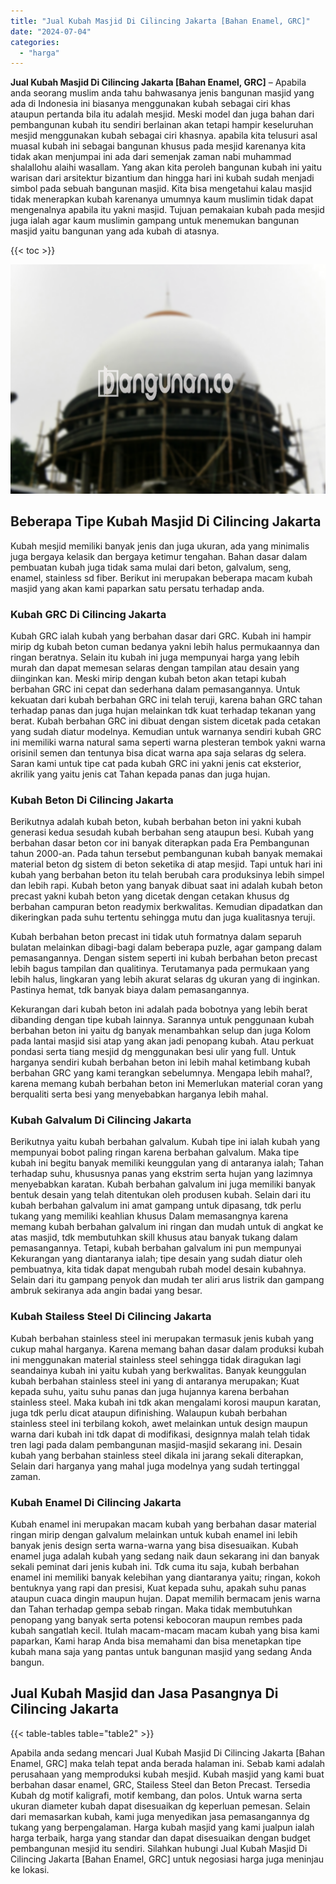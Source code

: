 ```yaml
---
title: "Jual Kubah Masjid Di Cilincing Jakarta [Bahan Enamel, GRC]"
date: "2024-07-04"
categories: 
  - "harga"
---
```


**Jual Kubah Masjid Di Cilincing Jakarta \[Bahan Enamel, GRC\]** – Apabila anda seorang muslim anda tahu bahwasanya jenis bangunan masjid yang ada di Indonesia ini biasanya menggunakan kubah sebagai ciri khas ataupun pertanda bila itu adalah mesjid. Meski model dan juga bahan dari pembangunan kubah itu sendiri berlainan akan tetapi hampir keseluruhan mesjid menggunakan kubah sebagai ciri khasnya. apabila kita telusuri asal muasal kubah ini sebagai bangunan khusus pada mesjid karenanya kita tidak akan menjumpai ini ada dari semenjak zaman nabi muhammad shalallohu alaihi wasallam. Yang akan kita peroleh bangunan kubah ini yaitu warisan dari arsitektur bizantium dan hingga hari ini kubah sudah menjadi simbol pada sebuah bangunan masjid. Kita bisa mengetahui kalau masjid tidak menerapkan kubah karenanya umumnya kaum muslimin tidak dapat mengenalnya apabila itu yakni masjid. Tujuan pemakaian kubah pada mesjid juga ialah agar kaum muslimin gampang untuk menemukan bangunan masjid yaitu bangunan yang ada kubah di atasnya.

{{< toc >}}

![Jual Kubah Masjid Di Cilincing Jakarta [Bahan Enamel, GRC]](/images/jual-kubah-masjid-18.png)

## Beberapa Tipe Kubah Masjid Di Cilincing Jakarta

Kubah mesjid memiliki banyak jenis dan juga ukuran, ada yang minimalis juga bergaya kelasik dan bergaya ketimur tengahan. Bahan dasar dalam pembuatan kubah juga tidak sama mulai dari beton, galvalum, seng, enamel, stainless sd fiber. Berikut ini merupakan beberapa macam kubah masjid yang akan kami paparkan satu persatu terhadap anda.

### Kubah GRC Di Cilincing Jakarta

Kubah GRC ialah kubah yang berbahan dasar dari GRC. Kubah ini hampir mirip dg kubah beton cuman bedanya yakni lebih halus permukaannya dan ringan beratnya. Selain itu kubah ini juga mempunyai harga yang lebih murah dan dapat memesan selaras dengan tampilan atau desain yang diinginkan kan. Meski mirip dengan kubah beton akan tetapi kubah berbahan GRC ini cepat dan sederhana dalam pemasangannya. Untuk kekuatan dari kubah berbahan GRC ini telah teruji, karena bahan GRC tahan terhadap panas dan juga hujan melainkan tdk kuat terhadap tekanan yang berat. Kubah berbahan GRC ini dibuat dengan sistem dicetak pada cetakan yang sudah diatur modelnya. Kemudian untuk warnanya sendiri kubah GRC ini memiliki warna natural sama seperti warna plesteran tembok yakni warna orisinil semen dan tentunya bisa dicat warna apa saja selaras dg selera. Saran kami untuk tipe cat pada kubah GRC ini yakni jenis cat eksterior, akrilik yang yaitu jenis cat Tahan kepada panas dan juga hujan.

### Kubah Beton Di Cilincing Jakarta

Berikutnya adalah kubah beton, kubah berbahan beton ini yakni kubah generasi kedua sesudah kubah berbahan seng ataupun besi. Kubah yang berbahan dasar beton cor ini banyak diterapkan pada Era Pembangunan tahun 2000-an. Pada tahun tersebut pembangunan kubah banyak memakai material beton dg sistem di beton seketika di atap mesjid. Tapi untuk hari ini kubah yang berbahan beton itu telah berubah cara produksinya lebih simpel dan lebih rapi. Kubah beton yang banyak dibuat saat ini adalah kubah beton precast yakni kubah beton yang dicetak dengan cetakan khusus dg berbahan campuran beton readymix berkwalitas. Kemudian dipadatkan dan dikeringkan pada suhu tertentu sehingga mutu dan juga kualitasnya teruji.

Kubah berbahan beton precast ini tidak utuh formatnya dalam separuh bulatan melainkan dibagi-bagi dalam beberapa puzle, agar gampang dalam pemasangannya. Dengan sistem seperti ini kubah berbahan beton precast lebih bagus tampilan dan qualitinya. Terutamanya pada permukaan yang lebih halus, lingkaran yang lebih akurat selaras dg ukuran yang di inginkan. Pastinya hemat, tdk banyak biaya dalam pemasangannya.

Kekurangan dari kubah beton ini adalah pada bobotnya yang lebih berat dibanding dengan tipe kubah lainnya. Sarannya untuk penggunaan kubah berbahan beton ini yaitu dg banyak menambahkan selup dan juga Kolom pada lantai masjid sisi atap yang akan jadi penopang kubah. Atau perkuat pondasi serta tiang mesjid dg menggunakan besi ulir yang full. Untuk harganya sendiri kubah berbahan beton ini lebih mahal ketimbang kubah berbahan GRC yang kami terangkan sebelumnya. Mengapa lebih mahal?, karena memang kubah berbahan beton ini Memerlukan material coran yang berqualiti serta besi yang menyebabkan harganya lebih mahal.

### Kubah Galvalum Di Cilincing Jakarta

Berikutnya yaitu kubah berbahan galvalum. Kubah tipe ini ialah kubah yang mempunyai bobot paling ringan karena berbahan galvalum. Maka tipe kubah ini begitu banyak memiliki keunggulan yang di antaranya ialah; Tahan terhadap suhu, khususnya panas yang ekstrim serta hujan yang lazimnya menyebabkan karatan. Kubah berbahan galvalum ini juga memiliki banyak bentuk desain yang telah ditentukan oleh produsen kubah. Selain dari itu kubah berbahan galvalum ini amat gampang untuk dipasang, tdk perlu tukang yang memiliki keahlian khusus Dalam memasangnya karena memang kubah berbahan galvalum ini ringan dan mudah untuk di angkat ke atas masjid, tdk membutuhkan skill khusus atau banyak tukang dalam pemasangannya. Tetapi, kubah berbahan galvalum ini pun mempunyai Kekurangan yang diantaranya ialah; tipe desain yang sudah diatur oleh pembuatnya, kita tidak dapat mengubah rubah model desain kubahnya. Selain dari itu gampang penyok dan mudah ter aliri arus listrik dan gampang ambruk sekiranya ada angin badai yang besar.

### Kubah Stailess Steel Di Cilincing Jakarta

Kubah berbahan stainless steel ini merupakan termasuk jenis kubah yang cukup mahal harganya. Karena memang bahan dasar dalam produksi kubah ini menggunakan material stainless steel sehingga tidak diragukan lagi seandainya kubah ini yaitu kubah yang berkwalitas. Banyak keunggulan kubah berbahan stainless steel ini yang di antaranya merupakan; Kuat kepada suhu, yaitu suhu panas dan juga hujannya karena berbahan stainless steel. Maka kubah ini tdk akan mengalami korosi maupun karatan, juga tdk perlu dicat ataupun difinishing. Walaupun kubah berbahan stainless steel ini terbilang kokoh, awet melainkan untuk design maupun warna dari kubah ini tdk dapat di modifikasi, designnya malah telah tidak tren lagi pada dalam pembangunan masjid-masjid sekarang ini. Desain kubah yang berbahan stainless steel dikala ini jarang sekali diterapkan, Selain dari harganya yang mahal juga modelnya yang sudah tertinggal zaman.

### Kubah Enamel Di Cilincing Jakarta

Kubah enamel ini merupakan macam kubah yang berbahan dasar material ringan mirip dengan galvalum melainkan untuk kubah enamel ini lebih banyak jenis design serta warna-warna yang bisa disesuaikan. Kubah enamel juga adalah kubah yang sedang naik daun sekarang ini dan banyak sekali peminat dari jenis kubah ini. Tdk cuma itu saja, kubah berbahan enamel ini memiliki banyak kelebihan yang diantaranya yaitu; ringan, kokoh bentuknya yang rapi dan presisi, Kuat kepada suhu, apakah suhu panas ataupun cuaca dingin maupun hujan. Dapat memilih bermacam jenis warna dan Tahan terhadap gempa sebab ringan. Maka tidak membutuhkan penopang yang banyak serta potensi kebocoran maupun rembes pada kubah sangatlah kecil. Itulah macam-macam macam kubah yang bisa kami paparkan, Kami harap Anda bisa memahami dan bisa menetapkan tipe kubah mana saja yang pantas untuk bangunan masjid yang sedang Anda bangun.

## Jual Kubah Masjid dan Jasa Pasangnya Di Cilincing Jakarta

{{< table-tables table="table2" >}}

Apabila anda sedang mencari Jual Kubah Masjid Di Cilincing Jakarta \[Bahan Enamel, GRC\] maka telah tepat anda berada halaman ini. Sebab kami adalah perusahaan yang memproduksi kubah mesjid. Kubah masjid yang kami buat berbahan dasar enamel, GRC, Stailess Steel dan Beton Precast. Tersedia Kubah dg motif kaligrafi, motif kembang, dan polos. Untuk warna serta ukuran diameter kubah dapat disesuaikan dg keperluan pemesan. Selain dari memasarkan kubah, kami juga menyedikan jasa pemasangannya dg tukang yang berpengalaman. Harga kubah masjid yang kami jualpun ialah harga terbaik, harga yang standar dan dapat disesuaikan dengan budget pembangunan mesjid itu sendiri. Silahkan hubungi Jual Kubah Masjid Di Cilincing Jakarta \[Bahan Enamel, GRC\] untuk negosiasi harga juga meninjau ke lokasi.
